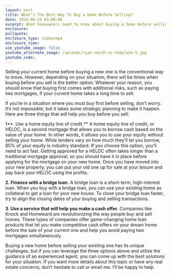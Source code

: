 ```yaml
---
layout: post
title: What’s The Best Way To Buy a Home Before Selling?
date: 2024-04-24 03:00:00
excerpt: What homeowners need to know about buying a home before selling.
enclosure:
pullquote:
enclosure_type: video/mp4
enclosure_time:
use_youtube_image: false
youtube_alternate_image: /uploads/ryan-smith-ss-template-5.jpg
youtube_code:
---
```

Selling your current home before buying a new one is the conventional way to move. However, depending on your situation, there will be times when buying before you sell is the better option. Whatever your reason, you should know that buying first comes with additional risks, such as paying two mortgages, if your current home takes a long time to sell.

If you’re in a situation where you must buy first before selling, don’t worry. It’s not impossible, but it takes some strategic planning to make it happen. Here are three things that will help you buy before you sell:

1**. Use a home equity line of credit.** A home equity line of credit, or HELOC, is a second mortgage that allows you to borrow cash based on the value of your home. In other words, it allows you to use your equity without selling your home. While lenders vary on how much they’ll let you borrow, 85% of your equity is industry standard. If you choose this option, you’ll need to act fast. Getting approved for a HELOC often takes longer than a traditional mortgage approval, so you should have it in place before applying for the mortgage on your new home. Once you have moved into your new property, you can put your old one up for sale at your leisure and pay back your HELOC using the profits.

**2\. Finance with a bridge loan.** A bridge loan is a short-term, high-interest loan. When you buy with a bridge loan, you can use your existing home as collateral to get a loan for your new house. To close your bridge loan faster, try to align the closing dates of your buying and selling transactions.

**3\. Use a service that will help you make a cash offer.** Companies like Knock and Homeward are revolutionizing the way people buy and sell homes. These types of companies offer game-changing home loan products that let you make competitive cash offers on your dream home before the sale of your current one and help you avoid paying two mortgages simultaneously.

Buying a new home before selling your existing one has its unique challenges, but if you can leverage the three options above and utilize the guidance of an experienced agent, you can come up with the best solutions for your situation. If you want more details about this topic or have any real estate concerns, don’t hesitate to call or email me. I’ll be happy to help.

&nbsp;